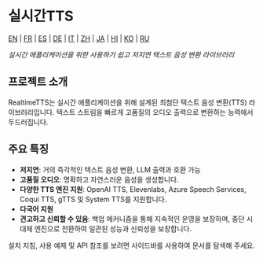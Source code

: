 # 실시간TTS

[EN](../en/index.md) | [FR](../fr/index.md) | [ES](../es/index.md) | [DE](../de/index.md) | [IT](../it/index.md) | [ZH](../zh/index.md) | [JA](../ja/index.md) | [HI](../hi/index.md) | [KO](../ko/index.md) | [RU](../ru/index.md)

*실시간 애플리케이션을 위한 사용하기 쉽고 저지연 텍스트 음성 변환 라이브러리*

## 프로젝트 소개

RealtimeTTS는 실시간 애플리케이션을 위해 설계된 최첨단 텍스트 음성 변환(TTS) 라이브러리입니다. 텍스트 스트림을 빠르게 고품질의 오디오 출력으로 변환하는 능력에서 두드러집니다.

## 주요 특징

- **저지연**: 거의 즉각적인 텍스트 음성 변환, LLM 출력과 호환 가능
- **고품질 오디오**: 명확하고 자연스러운 음성을 생성합니다.
- **다양한 TTS 엔진 지원**: OpenAI TTS, Elevenlabs, Azure Speech Services, Coqui TTS, gTTS 및 System TTS를 지원합니다.
- **다국어 지원**
- **견고하고 신뢰할 수 있음**: 백업 메커니즘을 통해 지속적인 운영을 보장하며, 중단 시 대체 엔진으로 전환하여 일관된 성능과 신뢰성을 보장합니다.

설치 지침, 사용 예제 및 API 참조를 보려면 사이드바를 사용하여 문서를 탐색해 주세요.

